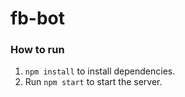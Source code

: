 # fb-bot

### How to run 

1. `npm install` to install dependencies.
2. Run `npm start` to start the server.
